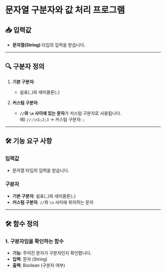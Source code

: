 # 문자열 구분자와 값 처리 프로그램

## 📥 입력값
- **문자열(String)** 타입의 입력을 받습니다.

---

## 🔍 구분자 정의
1. **기본 구분자**:  
   - 쉼표(`,`)와 세미콜론(`;`)

2. **커스텀 구분자**:  
   - **`//`와 `\n` 사이에 있는 문자**가 커스텀 구분자로 사용됩니다.  
     예) `//;\n1;2;3` → 커스텀 구분자: `;`

---

## 🛠️ 기능 요구 사항

### 입력값
- 문자열 타입의 입력을 받습니다.

### 구분자
- **기본 구분자**: 쉼표(`,`)와 세미콜론(`;`)
- **커스텀 구분자**: `//`와 `\n` 사이에 위치하는 문자

---

## 🛠️ 함수 정의

### 1. 구분자임을 확인하는 함수
- **기능**: 주어진 문자가 구분자인지 확인합니다.
- **입력**: 문자 (String)  
- **출력**: Boolean (구분자 여부)  

